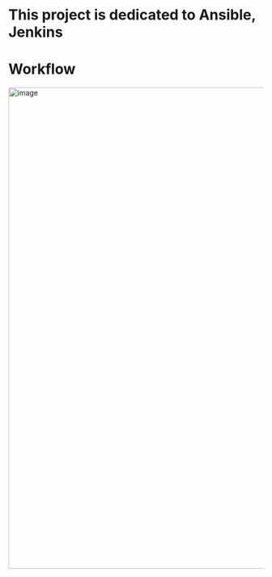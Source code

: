 # This project is dedicated to Ansible, Jenkins
# Workflow
<img width="949" alt="image" src="https://github.com/TieuLong21Prosper/Ansible_Jenkins/assets/128500598/648bd767-9923-421f-abfe-300c404063d5">
